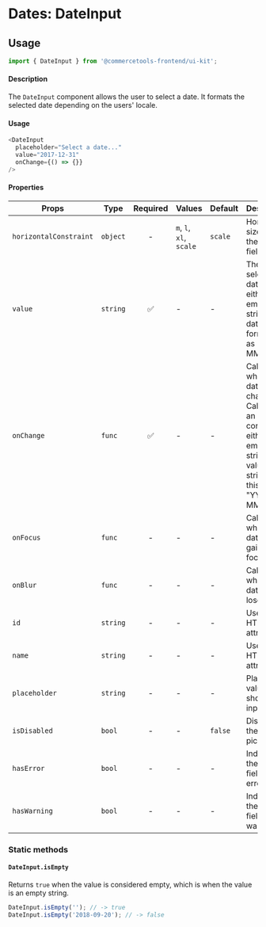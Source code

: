 # Dates: DateInput

## Usage

```js
import { DateInput } from '@commercetools-frontend/ui-kit';
```

#### Description

The `DateInput` component allows the user to select a date. It formats the selected date depending on the users' locale.

#### Usage

```js
<DateInput
  placeholder="Select a date..."
  value="2017-12-31"
  onChange={() => {}}
/>
```

#### Properties

| Props                  | Type     | Required | Values                  | Default | Description                                                                                                                               |
| ---------------------- | -------- | :------: | ----------------------- | ------- | ----------------------------------------------------------------------------------------------------------------------------------------- |
| `horizontalConstraint` | `object` |    -     | `m`, `l`, `xl`, `scale` | `scale` | Horizontal size limit of the input field.                                                                                                 |
| `value`                | `string` |    ✅    | -                       | -       | The selected date, must either be an empty string or a date formatted as "YYYY-MM-DD".                                                    |
| `onChange`             | `func`   |    ✅    | -                       | -       | Called when the date changes. Called with an event containing either an empty string (no value) or a string in this format: "YYYY-MM-DD". |
| `onFocus`              | `func`   |    -     | -                       | -       | Called when the date input gains focus.                                                                                                   |
| `onBlur`               | `func`   |    -     | -                       | -       | Called when the date input loses focus.                                                                                                   |
| `id`                   | `string` |    -     | -                       | -       | Used as the HTML `id` attribute.                                                                                                          |
| `name`                 | `string` |    -     | -                       | -       | Used as the HTML `name` attribute.                                                                                                        |
| `placeholder`          | `string` |    -     | -                       | -       | Placeholder value to show in the input field                                                                                              |
| `isDisabled`           | `bool`   |    -     | -                       | `false` | Disables the date picker                                                                                                                  |
| `hasError`             | `bool`   |    -     | -                       | -       | Indicates the input field has an error                                                                                                    |
| `hasWarning`           | `bool`   |    -     | -                       | -       | Indicates the input field has a warning                                                                                                   |

### Static methods

#### `DateInput.isEmpty`

Returns `true` when the value is considered empty, which is when the value is an empty string.

```js
DateInput.isEmpty(''); // -> true
DateInput.isEmpty('2018-09-20'); // -> false
```
